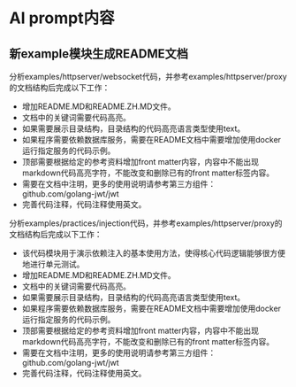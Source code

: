 # AI prompt内容


## 新example模块生成README文档

分析examples/httpserver/websocket代码，并参考examples/httpserver/proxy的文档结构后完成以下工作：
- 增加README.MD和README.ZH.MD文件。
- 文档中的关键词需要代码高亮。
- 如果需要展示目录结构，目录结构的代码高亮语言类型使用text。
- 如果程序需要依赖数据库服务，需要在README文档中需要增加使用docker运行指定服务的代码示例。
- 顶部需要根据给定的参考资料增加front matter内容，内容中不能出现markdown代码高亮字符，不能改变和删除已有的front matter标签内容。
- 需要在文档中注明，更多的使用说明请参考第三方组件：github.com/golang-jwt/jwt
- 完善代码注释，代码注释使用英文。





分析examples/practices/injection代码，并参考examples/httpserver/proxy的文档结构后完成以下工作：
- 该代码模块用于演示依赖注入的基本使用方法，使得核心代码逻辑能够很方便地进行单元测试。
- 增加README.MD和README.ZH.MD文件。
- 文档中的关键词需要代码高亮。
- 如果需要展示目录结构，目录结构的代码高亮语言类型使用text。
- 如果程序需要依赖数据库服务，需要在README文档中需要增加使用docker运行指定服务的代码示例。
- 顶部需要根据给定的参考资料增加front matter内容，内容中不能出现markdown代码高亮字符，不能改变和删除已有的front matter标签内容。
- 需要在文档中注明，更多的使用说明请参考第三方组件：github.com/golang-jwt/jwt
- 完善代码注释，代码注释使用英文。